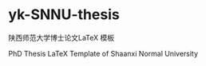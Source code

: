 # yk-SNNU-thesis

陕西师范大学博士论文LaTeX 模板

PhD Thesis LaTeX Template of Shaanxi Normal University 



<!-- 

---------------------------------------------------------------------------
         _                                     _   _               _     
   _   _| | __     ___ _ __  _ __  _   _      | |_| |__   ___  ___(_)___ 
  | | | | |/ /____/ __| '_ \| '_ \| | | |_____| __| '_ \ / _ \/ __| / __|
  | |_| |   <_____\__ \ | | | | | | |_| |_____| |_| | | |  __/\__ \ \__ \
   \__, |_|\_\    |___/_| |_|_| |_|\__,_|      \__|_| |_|\___||___/_|___/
   |___/                                                                 
---------------------------------------------------------------------------
     模板名称 ： yk-snnu-thesis
     模板功能 ： 陕师大博士/硕士论文模板
     模板用法 ： 
               1. 复杂编译 ： xelatex + biber + 3*xelatex  
               2. 简单编译 ： latexmk -xelatex
     最近更新 ： 2022年3月27日
     作者信息 ： 杨玉坤，陕西师范大学，物理学院，原子与分子物理
     联系方式 ： yykphy@gmail.com ; yk@snnu.edu.cn ; yangyukun@htu.edu.cn 
     注意事项 :
               1. 使用本模板，需致谢本模板或作者。
               2. 本模板不是官方模板，一切后果自负。
               3. 如果您有不同意见，那么您是对的，我是错的。 
-->
